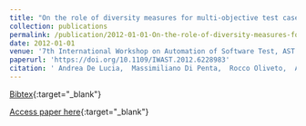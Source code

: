 ```yaml
---
title: "On the role of diversity measures for multi-objective test case selection"
collection: publications
permalink: /publication/2012-01-01-On-the-role-of-diversity-measures-for-multi-objective-test-case-selection
date: 2012-01-01
venue: '7th International Workshop on Automation of Software Test, AST 2012, Zurich, Switzerland, June 2-3, 2012'
paperurl: 'https://doi.org/10.1109/IWAST.2012.6228983'
citation: ' Andrea De Lucia,  Massimiliano Di Penta,  Rocco Oliveto,  Annibale Panichella, &quot;On the role of diversity measures for multi-objective test case selection.&quot; 7th International Workshop on Automation of Software Test, AST 2012, Zurich, Switzerland, June 2-3, 2012, 2012.'
---
```

[Bibtex](https://dblp.org/rec/bib/conf/icse/LuciaPOP12){:target="_blank"}

[Access paper here](https://doi.org/10.1109/IWAST.2012.6228983){:target="_blank"}
